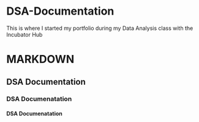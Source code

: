 # DSA-Documentation
This is where I started my portfolio during my Data Analysis class with the Incubator Hub
# MARKDOWN
## DSA Documentation
### DSA Documenatation
#### DSA Documenatation
